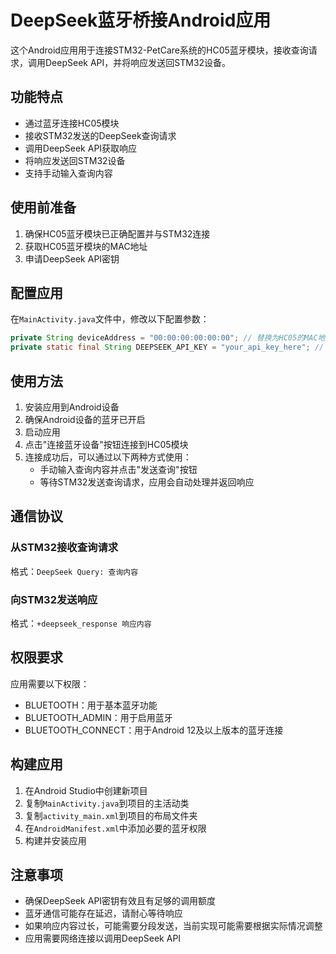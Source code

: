 # DeepSeek蓝牙桥接Android应用

这个Android应用用于连接STM32-PetCare系统的HC05蓝牙模块，接收查询请求，调用DeepSeek API，并将响应发送回STM32设备。

## 功能特点

- 通过蓝牙连接HC05模块
- 接收STM32发送的DeepSeek查询请求
- 调用DeepSeek API获取响应
- 将响应发送回STM32设备
- 支持手动输入查询内容

## 使用前准备

1. 确保HC05蓝牙模块已正确配置并与STM32连接
2. 获取HC05蓝牙模块的MAC地址
3. 申请DeepSeek API密钥

## 配置应用

在`MainActivity.java`文件中，修改以下配置参数：

```java
private String deviceAddress = "00:00:00:00:00:00"; // 替换为HC05的MAC地址
private static final String DEEPSEEK_API_KEY = "your_api_key_here"; // 替换为你的DeepSeek API密钥
```

## 使用方法

1. 安装应用到Android设备
2. 确保Android设备的蓝牙已开启
3. 启动应用
4. 点击"连接蓝牙设备"按钮连接到HC05模块
5. 连接成功后，可以通过以下两种方式使用：
   - 手动输入查询内容并点击"发送查询"按钮
   - 等待STM32发送查询请求，应用会自动处理并返回响应

## 通信协议

### 从STM32接收查询请求

格式：`DeepSeek Query: 查询内容`

### 向STM32发送响应

格式：`+deepseek_response 响应内容`

## 权限要求

应用需要以下权限：

- BLUETOOTH：用于基本蓝牙功能
- BLUETOOTH_ADMIN：用于启用蓝牙
- BLUETOOTH_CONNECT：用于Android 12及以上版本的蓝牙连接

## 构建应用

1. 在Android Studio中创建新项目
2. 复制`MainActivity.java`到项目的主活动类
3. 复制`activity_main.xml`到项目的布局文件夹
4. 在`AndroidManifest.xml`中添加必要的蓝牙权限
5. 构建并安装应用

## 注意事项

- 确保DeepSeek API密钥有效且有足够的调用额度
- 蓝牙通信可能存在延迟，请耐心等待响应
- 如果响应内容过长，可能需要分段发送，当前实现可能需要根据实际情况调整
- 应用需要网络连接以调用DeepSeek API